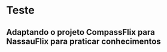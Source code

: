 <h1>Teste</h1>
<h2>Adaptando o projeto CompassFlix para NassauFlix para praticar conhecimentos</h2>
